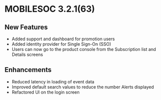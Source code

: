 # MOBILESOC 3.2.1(63)

## New Features
- Added support and dashboard for promotion users
- Added identity provider for Single Sign-On (SSO)
- Users can now go to the product console from the Subscription list and Details screens

## Enhancements
- Reduced latency in loading of event data
- Improved default search values to reduce the number Alerts displayed
- Refactored UI on the login screen
